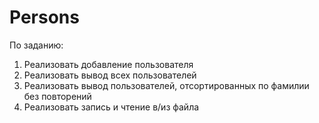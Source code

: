 # Persons

По заданию:  
1) Реализовать добавление пользователя  
2) Реализовать вывод всех пользователей  
3) Реализовать вывод пользователей, отсортированных по фамилии без повторений  
4) Реализовать запись и чтение в/из файла  